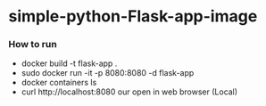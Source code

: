 # simple-python-Flask-app-image


### How to run 
- docker build -t flask-app . 
- sudo docker run -it -p 8080:8080 -d flask-app  
- docker containers ls 
- curl http://localhost:8080 our open in web browser (Local)
